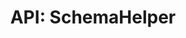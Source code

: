 ---
comment: "/**\n * The common base for SchemaHelper\n *\n * @memberof HashBrown.Common.Helpers\n */"
meta:
    range:
        - 100
        - 3461
    filename: SchemaHelper.js
    lineno: 8
    columnno: 0
    path: /home/mrzapp/Development/Web/hashbrown-cms/src/Common/Helpers
    code:
        id: astnode100044834
        name: SchemaHelper
        type: ClassDeclaration
        paramnames: []
classdesc: 'The common base for SchemaHelper'
memberof: HashBrown.Common.Helpers
name: SchemaHelper
longname: HashBrown.Common.Helpers.SchemaHelper
kind: class
scope: static
methods:
    -
        comment: "/**\n     * Gets all parent fields\n     *\n     * @param {String} id\n     *\n     * @returns {Promise(Schema)} schema\n     */"
        meta:
            range:
                - 252
                - 375
            filename: SchemaHelper.js
            lineno: 16
            columnno: 4
            path: /home/mrzapp/Development/Web/hashbrown-cms/src/Common/Helpers
            code:
                id: astnode100044837
                name: SchemaHelper.getSchemaWithParentFields
                type: MethodDefinition
                paramnames:
                    - id
            vars:
                "": null
        description: 'Gets all parent fields'
        params:
            -
                type:
                    names:
                        - String
                name: id
        returns:
            -
                type:
                    names:
                        - Promise(Schema)
                description: schema
        name: getSchemaWithParentFields
        longname: HashBrown.Common.Helpers.SchemaHelper.getSchemaWithParentFields
        kind: function
        memberof: HashBrown.Common.Helpers.SchemaHelper
        scope: static
    -
        comment: "/**\n     * Gets the appropriate model\n     *\n     * @param {Object} properties\n     *\n     * @return {Schema} Schema\n     */"
        meta:
            range:
                - 510
                - 1357
            filename: SchemaHelper.js
            lineno: 29
            columnno: 4
            path: /home/mrzapp/Development/Web/hashbrown-cms/src/Common/Helpers
            code:
                id: astnode100044851
                name: SchemaHelper.getModel
                type: MethodDefinition
                paramnames:
                    - properties
            vars:
                "": null
        description: 'Gets the appropriate model'
        params:
            -
                type:
                    names:
                        - Object
                name: properties
        returns:
            -
                type:
                    names:
                        - Schema
                description: Schema
        name: getModel
        longname: HashBrown.Common.Helpers.SchemaHelper.getModel
        kind: function
        memberof: HashBrown.Common.Helpers.SchemaHelper
        scope: static
    -
        comment: "/**\n     * Merges two Schemas\n     *\n     * @param Schema childSchema\n     * @param Schema parentSchema\n     *\n     * @returns {Schema} Merged Schema\n     */"
        meta:
            range:
                - 1529
                - 3459
            filename: SchemaHelper.js
            lineno: 59
            columnno: 4
            path: /home/mrzapp/Development/Web/hashbrown-cms/src/Common/Helpers
            code:
                id: astnode100044936
                name: SchemaHelper.mergeSchemas
                type: MethodDefinition
                paramnames:
                    - childSchema
                    - parentSchema
            vars:
                "": null
        description: 'Merges two Schemas'
        params:
            -
                description: childSchema
                name: Schema
            -
                description: parentSchema
                name: Schema
        returns:
            -
                type:
                    names:
                        - Schema
                description: 'Merged Schema'
        name: mergeSchemas
        longname: HashBrown.Common.Helpers.SchemaHelper.mergeSchemas
        kind: function
        memberof: HashBrown.Common.Helpers.SchemaHelper
        scope: static
shortname: SchemaHelper
layout: docPage
permalink: /docs/hashbrown/common/helpers/schemahelper/
title: 'API: SchemaHelper'
description: 'The common base for SchemaHelper'

---